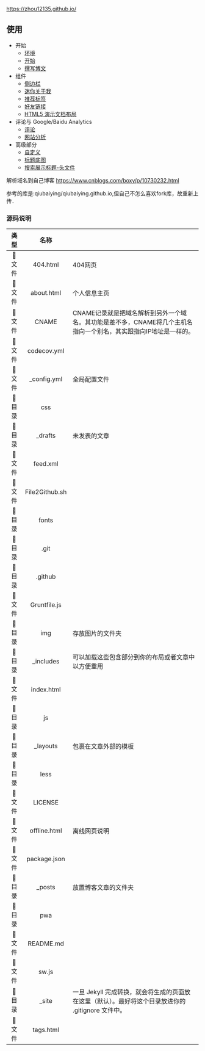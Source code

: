 https://zhou12135.github.io/

## 使用

* 开始
	* [环境](#环境)
	* [开始](#开始)
	* [撰写博文](#撰写博文)
* 组件
	* [侧边栏](#侧边栏)
	* [迷你关于我](#mini-about-me)
	* [推荐标签](#featured-tags)
	* [好友链接](#friends)
	* [HTML5 演示文档布局](#keynote-layout)
* 评论与 Google/Baidu Analytics
	* [评论](#comment)
	* [网站分析](#analytics) 
* 高级部分
	* [自定义](#customization)
	* [标题底图](#header-image)
	* [搜索展示标题-头文件](#seo-title)
	

解析域名到自己博客 https://www.cnblogs.com/boxy/p/10730232.html


参考的库是:qiubaiying/qiubaiying.github.io,但自己不怎么喜欢fork库，故重新上传．

### 源码说明

| **类型** |    **名称**    |                                                              |
| :------: | :------------: | :----------------------------------------------------------- |
|  📄 文件  |    404.html    | 404网页                                                      |
|  📄 文件  |   about.html   | 个人信息主页                                                 |
|  📄 文件  |     CNAME      | CNAME记录就是把域名解析到另外一个域名。其功能是差不多，CNAME将几个主机名指向一个别名，其实跟指向IP地址是一样的。 |
|  📄 文件  |  codecov.yml   |                                                              |
|  📄 文件  |  _config.yml   | 全局配置文件                                                 |
|  📁 目录  |      css       |                                                              |
|  📁 目录  |    _drafts     | 未发表的文章                                                 |
|  📄 文件  |    feed.xml    |                                                              |
|  📄 文件  | File2Github.sh |                                                              |
|  📁 目录  |     fonts      |                                                              |
|  📁 目录  |      .git      |                                                              |
|  📁 目录  |    .github     |                                                              |
|  📄 文件  |  Gruntfile.js  |                                                              |
|  📁 目录  |      img       | 存放图片的文件夹                                             |
|  📁 目录  |   _includes    | 可以加载这些包含部分到你的布局或者文章中以方便重用           |
|  📄 文件  |   index.html   |                                                              |
|  📁 目录  |       js       |                                                              |
|  📁 目录  |    _layouts    | 包裹在文章外部的模板                                         |
|  📁 目录  |      less      |                                                              |
|  📄 文件  |    LICENSE     |                                                              |
|  📄 文件  |  offline.html  | 离线网页说明                                                 |
|  📄 文件  |  package.json  |                                                              |
|  📁 目录  |     _posts     | 放置博客文章的文件夹                                         |
|  📁 目录  |      pwa       |                                                              |
|  📄 文件  |   README.md    |                                                              |
|  📄 文件  |     sw.js      |                                                              |
|  📁 目录  |     _site      | 一旦 Jekyll 完成转换，就会将生成的页面放在这里（默认）。最好将这个目录放进你的 .gitignore 文件中。 |
|  📄 文件  |   tags.html    |                                                              |

